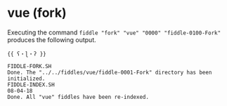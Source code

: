 vue (fork)
======

Executing the command `fiddle "fork" "vue" "0000" "fiddle-0100-Fork"` produces the following output.

    {{ ʕ・ɭ・ʔ }}
    
    FIDDLE-FORK.SH
    Done. The "../../fiddles/vue/fiddle-0001-Fork" directory has been initialized.
    FIDDLE-INDEX.SH
    08-04-18
    Done. All "vue" fiddles have been re-indexed.    






